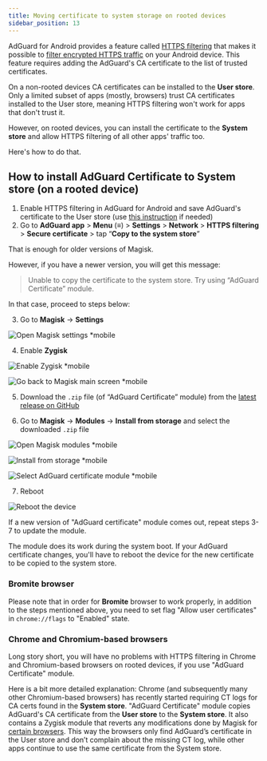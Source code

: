 ```yaml
---
title: Moving certificate to system storage on rooted devices
sidebar_position: 13
---
```


AdGuard for Android provides a feature called [HTTPS filtering](../../overview#https-filtering) that makes it possible to [filter encrypted HTTPS traffic](/general/https-filtering/what-is-https-filtering) on your Android device. This feature requires adding the AdGuard's CA certificate to the list of trusted certificates.

On a non-rooted devices CA certificates can be installed to the **User store**. Only a limited subset of apps (mostly, browsers) trust CA certificates installed to the User store, meaning HTTPS filtering won't work for apps that don't trust it.

However, on rooted devices, you can install the certificate to the **System store** and allow HTTPS filtering of all other apps' traffic too. 

Here's how to do that.

## How to install AdGuard Certificate to System store (on a rooted device)

1. Enable HTTPS filtering in AdGuard for Android and save AdGuard's certificate to the User store (use [this instruction](../../overview#https-filtering) if needed)
2. Go to **AdGuard app** > **Menu** (≡) > **Settings** > **Network** > **HTTPS filtering** > **Secure certificate** >
tap “**Copy to the system store**”

That is enough for older versions of Magisk.

However, if you have a newer version, you will get this message:

> Unable to copy the certificate to the system store. Try using “AdGuard Certificate” module.

In that case, proceed to steps below:

3. Go to **Magisk** -> **Settings**

![Open Magisk settings *mobile](https://cdn.adtidy.org/content/kb/ad_blocker/android/solving_problems/https-certificate-for-rooted/magisk-module-1.png)

4. Enable **Zygisk**

![Enable Zygisk *mobile](https://cdn.adtidy.org/content/kb/ad_blocker/android/solving_problems/https-certificate-for-rooted/magisk-module-2.png)

![Go back to Magisk main screen *mobile](https://cdn.adtidy.org/content/kb/ad_blocker/android/solving_problems/https-certificate-for-rooted/magisk-module-3.png)

5. Download the `.zip` file (of “AdGuard Certificate” module) from the [latest release on GitHub](https://github.com/AdguardTeam/adguardcert/releases/latest/)

6. Go to **Magisk** -> **Modules** -> **Install from storage** and select the downloaded `.zip` file

![Open Magisk modules *mobile](https://cdn.adtidy.org/content/kb/ad_blocker/android/solving_problems/https-certificate-for-rooted/magisk-module-4.png)

![Install from storage *mobile](https://cdn.adtidy.org/content/kb/ad_blocker/android/solving_problems/https-certificate-for-rooted/magisk-module-5.png)

![Select AdGuard certificate module *mobile](https://cdn.adtidy.org/content/kb/ad_blocker/android/solving_problems/https-certificate-for-rooted/magisk-module-6.png)

7. Reboot

![Reboot the device](https://cdn.adtidy.org/content/kb/ad_blocker/android/solving_problems/https-certificate-for-rooted/magisk-module-7.png)

If a new version of "AdGuard certificate" module comes out, repeat steps 3-7 to update the module.

The module does its work during the system boot. If your AdGuard certificate changes,
you'll have to reboot the device for the new certificate to be copied to the system store.

### Bromite browser

Please note that in order for **Bromite** browser to work properly, in addition to the steps mentioned above, you need to set flag "Allow user certificates" in `chrome://flags` to "Enabled" state.

### Chrome and Chromium-based browsers

Long story short, you will have no problems with HTTPS filtering in Chrome and Chromium-based browsers on rooted devices, if you use "AdGuard Certificate" module. 

Here is a bit more detailed explanation: Chrome (and subsequently many other Chromium-based browsers) has recently started requiring CT logs for CA certs found in the **System store**. "AdGuard Certificate" module copies AdGuard's CA certificate from the **User store** to the **System store**. It also contains a Zygisk module that reverts any modifications done by Magisk for [certain browsers](https://github.com/AdguardTeam/adguardcert/blob/master/zygisk_module/jni/browsers.inc).
This way the browsers only find AdGuard’s certificate in the User store and don’t complain about the missing CT log, while other apps continue to use the same certificate from the System store.
